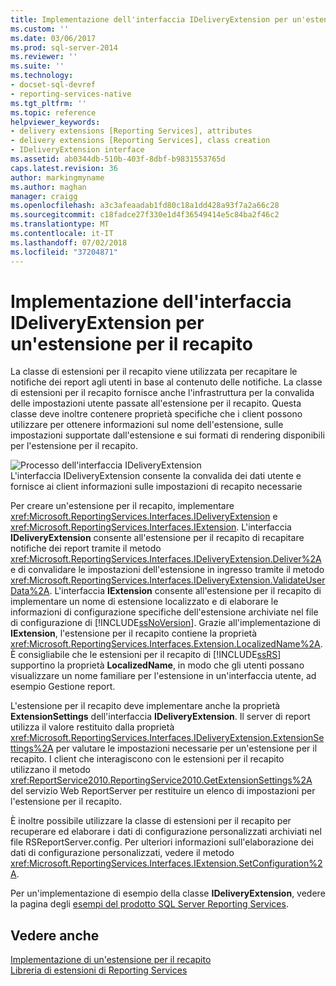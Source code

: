 ```yaml
---
title: Implementazione dell'interfaccia IDeliveryExtension per un'estensione per il recapito | Microsoft Docs
ms.custom: ''
ms.date: 03/06/2017
ms.prod: sql-server-2014
ms.reviewer: ''
ms.suite: ''
ms.technology:
- docset-sql-devref
- reporting-services-native
ms.tgt_pltfrm: ''
ms.topic: reference
helpviewer_keywords:
- delivery extensions [Reporting Services], attributes
- delivery extensions [Reporting Services], class creation
- IDeliveryExtension interface
ms.assetid: ab0344db-510b-403f-8dbf-b9831553765d
caps.latest.revision: 36
author: markingmyname
ms.author: maghan
manager: craigg
ms.openlocfilehash: a3c3afeaadab1fd80c18a1dd428a93f7a2a66c28
ms.sourcegitcommit: c18fadce27f330e1d4f36549414e5c84ba2f46c2
ms.translationtype: MT
ms.contentlocale: it-IT
ms.lasthandoff: 07/02/2018
ms.locfileid: "37204871"
---
```

# <a name="implementing-the-ideliveryextension-interface-for-a-delivery-extension"></a>Implementazione dell'interfaccia IDeliveryExtension per un'estensione per il recapito
  La classe di estensioni per il recapito viene utilizzata per recapitare le notifiche dei report agli utenti in base al contenuto delle notifiche. La classe di estensioni per il recapito fornisce anche l'infrastruttura per la convalida delle impostazioni utente passate all'estensione per il recapito. Questa classe deve inoltre contenere proprietà specifiche che i client possono utilizzare per ottenere informazioni sul nome dell'estensione, sulle impostazioni supportate dall'estensione e sui formati di rendering disponibili per l'estensione per il recapito.  
  
 ![Processo dell'interfaccia IDeliveryExtension](../../media/bk-ext-02.gif "Processo dell'interfaccia IDeliveryExtension")  
L'interfaccia IDeliveryExtension consente la convalida dei dati utente e fornisce ai client informazioni sulle impostazioni di recapito necessarie  
  
 Per creare un'estensione per il recapito, implementare <xref:Microsoft.ReportingServices.Interfaces.IDeliveryExtension> e <xref:Microsoft.ReportingServices.Interfaces.IExtension>. L'interfaccia **IDeliveryExtension** consente all'estensione per il recapito di recapitare notifiche dei report tramite il metodo <xref:Microsoft.ReportingServices.Interfaces.IDeliveryExtension.Deliver%2A> e di convalidare le impostazioni dell'estensione in ingresso tramite il metodo <xref:Microsoft.ReportingServices.Interfaces.IDeliveryExtension.ValidateUserData%2A>. L'interfaccia **IExtension** consente all'estensione per il recapito di implementare un nome di estensione localizzato e di elaborare le informazioni di configurazione specifiche dell'estensione archiviate nel file di configurazione di [!INCLUDE[ssNoVersion](../../../includes/ssnoversion-md.md)]. Grazie all'implementazione di **IExtension**, l'estensione per il recapito contiene la proprietà <xref:Microsoft.ReportingServices.Interfaces.Extension.LocalizedName%2A>. È consigliabile che le estensioni per il recapito di [!INCLUDE[ssRS](../../../includes/ssrs-md.md)] supportino la proprietà **LocalizedName**, in modo che gli utenti possano visualizzare un nome familiare per l'estensione in un'interfaccia utente, ad esempio Gestione report.  
  
 L'estensione per il recapito deve implementare anche la proprietà **ExtensionSettings** dell'interfaccia **IDeliveryExtension**. Il server di report utilizza il valore restituito dalla proprietà <xref:Microsoft.ReportingServices.Interfaces.IDeliveryExtension.ExtensionSettings%2A> per valutare le impostazioni necessarie per un'estensione per il recapito. I client che interagiscono con le estensioni per il recapito utilizzano il metodo <xref:ReportService2010.ReportingService2010.GetExtensionSettings%2A> del servizio Web ReportServer per restituire un elenco di impostazioni per l'estensione per il recapito.  
  
 È inoltre possibile utilizzare la classe di estensioni per il recapito per recuperare ed elaborare i dati di configurazione personalizzati archiviati nel file RSReportServer.config. Per ulteriori informazioni sull'elaborazione dei dati di configurazione personalizzati, vedere il metodo <xref:Microsoft.ReportingServices.Interfaces.IExtension.SetConfiguration%2A>.  
  
 Per un'implementazione di esempio della classe **IDeliveryExtension**, vedere la pagina degli [esempi del prodotto SQL Server Reporting Services](http://go.microsoft.com/fwlink/?LinkId=177889).  
  
## <a name="see-also"></a>Vedere anche  
 [Implementazione di un'estensione per il recapito](../delivery-extension/implementing-a-delivery-extension.md)   
 [Libreria di estensioni di Reporting Services](../reporting-services-extension-library.md)  
  
  
